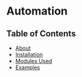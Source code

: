 # Automation
## Table of Contents
* [About](#about)
* [Installation](#installation)
* [Modules Used](#modules-used)
* [Examples](#examples)
